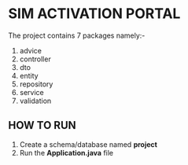 # SIM ACTIVATION PORTAL
The project contains 7 packages namely:-
1. advice
2. controller
3. dto
4. entity
5. repository
6. service
7. validation

## HOW TO RUN
1. Create a schema/database named **project**
2. Run the **Application.java** file
